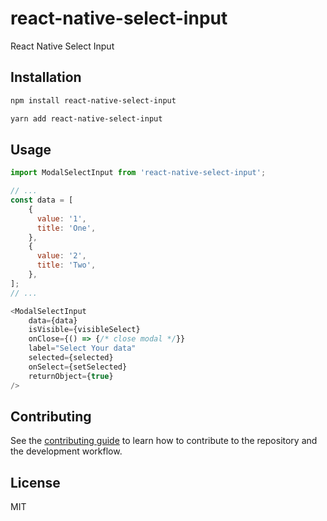 # react-native-select-input

React Native Select Input

## Installation

```sh
npm install react-native-select-input
```

```sh
yarn add react-native-select-input
```

## Usage

```js
import ModalSelectInput from 'react-native-select-input';

// ...
const data = [
    {
      value: '1',
      title: 'One',
    },
    {
      value: '2',
      title: 'Two',
    },
];
// ...

<ModalSelectInput
    data={data}
    isVisible={visibleSelect}
    onClose={() => {/* close modal */}}
    label="Select Your data"
    selected={selected}
    onSelect={setSelected}
    returnObject={true}
/>
```

## Contributing

See the [contributing guide](CONTRIBUTING.md) to learn how to contribute to the repository and the development workflow.

## License

MIT
